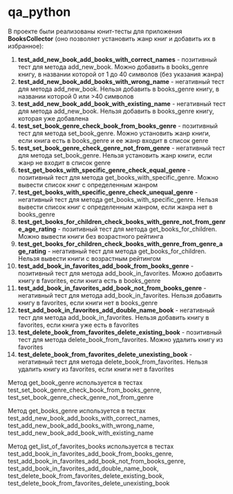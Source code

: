 # qa_python
В проекте были реализованы юнит-тесты для приложения **BooksCollector** (оно позволяет установить жанр книг и добавить их в избранное):

1. **test_add_new_book_add_books_with_correct_names** - позитивный тест для метода add_new_book. Можно добавить в books_genre книгу, в названии которой от 1 до 40 символов (без указания жанра)
2. **test_add_new_book_add_books_with_wrong_name** - негативный тест для метода add_new_book. 
Нельзя добавить в books_genre книгу, в названии которой 0 или >40 символов
3. **test_add_new_book_add_book_with_existing_name** - негативный тест для метода add_new_book. 
Нельзя добавить в books_genre книгу, которая уже добавлена
4. **test_set_book_genre_check_book_from_books_genre** - позитивный тест для метода set_book_genre. 
Можно установить жанр книги, если книга есть в books_genre и ее жанр входит в список genre
5. **test_set_book_genre_check_genre_not_from_genre** - негативный тест для метода set_book_genre. 
Нельзя установить жанр книги, если жанр не входит в список genre
6. **test_get_books_with_specific_genre_check_equal_genre** - позитивный тест для метода get_books_with_specific_genre. 
Можно вывести список книг с определенным жанром
7. **test_get_books_with_specific_genre_check_unequal_genre** - негативный тест для метода get_books_with_specific_genre. 
Нельзя вывести список книг с определенным жанром, если жанра нет в books_genre
8. **test_get_books_for_children_check_books_with_genre_not_from_genre_age_rating** - позитивный тест для метода get_books_for_children. 
Можно вывести книги без возрастного рейтинга
9. **test_get_books_for_children_check_books_with_genre_from_genre_age_rating** - негативный тест для метода get_books_for_children. 
Нельзя вывести книги с возрастным рейтингом
10. **test_add_book_in_favorites_add_book_from_books_genre** - позитивный тест для метода add_book_in_favorites. 
Можно добавить книгу в favorites, если книга есть в books_genre
11. **test_add_book_in_favorites_add_book_not_from_books_genre** - негативный тест для метода add_book_in_favorites. 
Нельзя добавить книгу в favorites, если книги нет в books_genre
12. **test_add_book_in_favorites_add_double_name_book** - негативный тест для метода add_book_in_favorites. 
Нельзя добавить книгу в favorites, если книга уже есть в favorites
13. **test_delete_book_from_favorites_delete_existing_book** - позитивный тест для метода delete_book_from_favorites. 
Можно удалить книгу из favorites
14. **test_delete_book_from_favorites_delete_unexisting_book** - негативный тест для метода delete_book_from_favorites. 
Нельзя удалить книгу из favorites, если книги нет в favorites

Метод get_book_genre используется в тестах test_set_book_genre_check_book_from_books_genre, test_set_book_genre_check_genre_not_from_genre

Метод get_books_genre используется в тестах test_add_new_book_add_books_with_correct_names, test_add_new_book_add_books_with_wrong_name, test_add_new_book_add_book_with_existing_name

Метод get_list_of_favorites_books используется в тестах test_add_book_in_favorites_add_book_from_books_genre, test_add_book_in_favorites_add_book_not_from_books_genre, test_add_book_in_favorites_add_double_name_book, test_delete_book_from_favorites_delete_existing_book, test_delete_book_from_favorites_delete_unexisting_book
